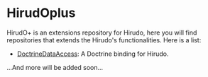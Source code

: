 HirudOplus
==========

HirudO+ is an extensions repository for Hirudo, here you will find repositories that extends the Hirudo's 
functionalities. Here is a list:

* [DoctrineDataAccess](https://github.com/JeyDotC/HirudOplus-DoctrineDataAccess): A Doctrine binding for Hirudo.
 
 ...And more will be added soon...
